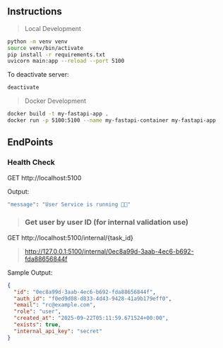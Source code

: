 ## Instructions
> Local Development
```bash
python -m venv venv
source venv/bin/activate
pip install -r requirements.txt
uvicorn main:app --reload --port 5100
```

To deactivate server:
```bash
deactivate
```
> Docker Development
```bash
docker build -t my-fastapi-app .
docker run -p 5100:5100 --name my-fastapi-container my-fastapi-app
```

## EndPoints

### Health Check

GET http://localhost:5100

Output:
```bash
"message": "User Service is running 🚀🥺"
```

>### Get user by user ID (for internal validation use)

GET http://localhost:5100/internal/{task_id}

> http://127.0.0.1:5100/internal/0ec8a99d-3aab-4ec6-b692-fda88656844f

Sample Output:
```json
{
  "id": "0ec8a99d-3aab-4ec6-b692-fda88656844f",
  "auth_id": "f0ed9d08-d833-4d43-9428-41a9b179eff0",
  "email": "rc@example.com",
  "role": "user",
  "created_at": "2025-09-22T05:11:59.671524+00:00",
  "exists": true,
  "internal_api_key": "secret"
}
```